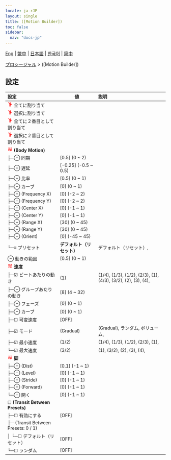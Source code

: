 ```yaml
---
locale: ja-rJP
layout: single
title: ([Motion Builder])
toc: false
sidebar:
  nav: "docs-jp"
---
```

[Eng](/dancexr/menu/2025.5/motion/motion_builder) | [繁中](/tw/dancexr/menu/2025.5/motion/motion_builder) | [日本語](/jp/dancexr/menu/2025.5/motion/motion_builder) | [한국어](/kr/dancexr/menu/2025.5/motion/motion_builder) | [简中](/zh/dancexr/menu/2025.5/motion/motion_builder)

[プロシージャル](../menu#プロシージャル) > ([Motion Builder])

## 設定

| 設定 | 値 | 説明 |
| :--- | --- | :--- |
| <img src="/images/icon/ic_motion.png" alt="motion icon"/> 全てに割り当て || 
| <img src="/images/icon/ic_motion.png" alt="motion icon"/> 選択に割り当て || 
| <img src="/images/icon/ic_motion.png" alt="motion icon"/> 全てに２番目として割り当て || 
| <img src="/images/icon/ic_motion.png" alt="motion icon"/> 選択に２番目として割り当て || 
| <img src="/images/icon/ic_tune.png" alt="tune icon"/> **(Body Motion)** | | 
| ├─⊖ 同期 | [0.5] (0 ~ 2) | 
| ├─⊖ 遅延 | [-0.25] (-0.5 ~ 0.5) | 
| ├─⊖ 比率 | [0.5] (0 ~ 1) | 
| ├─⊖ カーブ | [0] (0 ~ 1) | 
| ├─⊖ (Frequency X) | [0] (-2 ~ 2) | 
| ├─⊖ (Frequency Y) | [0] (-2 ~ 2) | 
| ├─⊖ (Center X) | [0] (-1 ~ 1) | 
| ├─⊖ (Center Y) | [0] (-1 ~ 1) | 
| ├─⊖ (Range X) | [30] (0 ~ 45) | 
| ├─⊖ (Range Y) | [30] (0 ~ 45) | 
| ├─⊖ (Orient) | [0] (-45 ~ 45) | 
| └─≡ プリセット | **デフォルト（リセット）** | デフォルト（リセット）,  |
| ⊖ 動きの範囲 | [0.5] (0 ~ 1) | 
| <img src="/images/icon/ic_tune.png" alt="tune icon"/> **速度** | | 
| ├─☑ ビートあたりの動き | (1) | (1/4), (1/3), (1/2), (2/3), (1), (4/3), (3/2), (2), (3), (4), 
| ├─⊖ グループあたりの動き | [8] (4 ~ 32) | 
| ├─⊖ フェーズ | [0] (0 ~ 1) | 
| ├─⊖ カーブ | [0] (0 ~ 1) | 
| ├─☐ 可変速度 | [OFF] | 
| ├─☑ モード | (Gradual) | (Gradual), ランダム, ボリューム, 
| ├─☑ 最小速度 | (1/2) | (1/4), (1/3), (1/2), (2/3), (1), 
| └─☑ 最大速度 | (3/2) | (1), (3/2), (2), (3), (4), 
| <img src="/images/icon/ic_tune.png" alt="tune icon"/> **脚** | | 
| ├─⊖ (Dist) | [0.1] (-1 ~ 1) | 
| ├─⊖ (Level) | [0] (-1 ~ 1) | 
| ├─⊖ (Stride) | [0] (-1 ~ 1) | 
| ├─⊖ (Forward) | [0] (-1 ~ 1) | 
| └─⊖ 開く | [0] (-1 ~ 1) | 
| ☐ **(Transit Between Presets)** | | 
| ├─☐ 有効にする | [OFF] | 
| ├─ (Transit Between Presets: 0 / 1) || 
| │ └─☐ デフォルト（リセット） | [OFF] | 
| └─☐ ランダム | [OFF] | 
